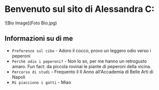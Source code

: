 # Benvenuto sul sito di Alessandra C:
![Bio Image](Foto Bio.jpg)
## Informazioni su di me
* `Preferenze sul cibo` - Adoro il cocco, provo un leggero odio verso i peperoni
* `Perchè odio i peperoni?` - Non lo so, per me hanno un retrogusto amaro. Fun fact: da piccola rovinai le piante di peperoni della vicina.
* `Percorso di studi` - Frequento il II Anno all'Accademia di Belle Arti di Napoli
* `Mi piacciono i gatti` - Miao
